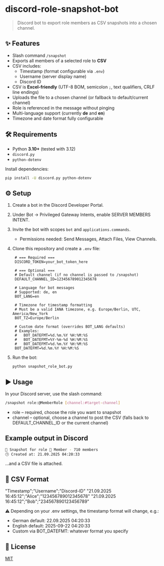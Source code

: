 # discord-role-snapshot-bot

> Discord bot to export role members as CSV snapshots into a chosen channel.

## ✨ Features
- Slash command `/snapshot`  
- Exports all members of a selected role to **CSV**  
- CSV includes:  
  - Timestamp (format configurable via `.env`)  
  - Username (server display name)  
  - Discord ID  
- CSV is **Excel-friendly** (UTF-8 BOM, semicolon `;`, text qualifiers, CRLF line endings)  
- Uploads the file to a chosen channel (or fallback to default/current channel)  
- Role is referenced in the message without pinging  
- Multi-language support (currently **de** and **en**)  
- Timezone and date format fully configurable  

## 🛠️ Requirements
- Python **3.10+** (tested with 3.12)  
- `discord.py`
- `python-dotenv` 

Install dependencies:
```bash
pip install -U discord.py python-dotenv
```

## ⚙️ Setup
1. Create a bot in the Discord Developer Portal.
2. Under Bot → Privileged Gateway Intents, enable SERVER MEMBERS INTENT.
3. Invite the bot with scopes `bot` and `applications.commands`.
   - Permissions needed: Send Messages, Attach Files, View Channels.
4. Clone this repository and create a `.env` file:
   
        # === Required ===
        DISCORD_TOKEN=your_bot_token_here
        
        # === Optional ===
        # Default channel (if no channel is passed to /snapshot)
        DEFAULT_CHANNEL_ID=123456789012345678
        
        # Language for bot messages
        # Supported: de, en
        BOT_LANG=en
        
        # Timezone for timestamp formatting
        # Must be a valid IANA timezone, e.g. Europe/Berlin, UTC, America/New_York
        BOT_TZ=Europe/Berlin
        
        # Custom date format (overrides BOT_LANG defaults)
        # Examples:
        #   BOT_DATEFMT=%d.%m.%Y %H:%M:%S
        #   BOT_DATEFMT=%Y-%m-%d %H:%M:%S
        #   BOT_DATEFMT=%d.%m.%Y %H:%M:%S
        BOT_DATEFMT=%d.%m.%Y %H:%M:%S
6. Run the bot:
   ```bash
   python snapshot_role_bot.py
   ```

## ▶️ Usage
In your Discord server, use the slash command:
```bash
/snapshot role:@MemberRole [channel:#target-channel]
```
- role – required, choose the role you want to snapshot
- channel – optional, choose a channel to post the CSV
  (falls back to DEFAULT_CHANNEL_ID or the current channel)

## Example output in Discord
```bash
📸 Snapshot for role 🔑 Member - 710 members
🕒 Created at: 21.09.2025 04:20:33
```
…and a CSV file is attached.

## 📂 CSV Format
"Timestamp";"Username";"Discord-ID"
"21.09.2025 16:45:12";"Alice";"123456789012345678"
"21.09.2025 16:45:12";"Bob";"234567890123456789"

⚠️ Depending on your .env settings, the timestamp format will change, e.g.:

- German default: 22.09.2025 04:20:33
- English default: 2025-09-22 04:20:33
- Custom via BOT_DATEFMT: whatever format you specify

## 📜 License
[MIT](https://github.com/sgtesuark/discord-role-snapshot-bot/blob/main/LICENSE)
